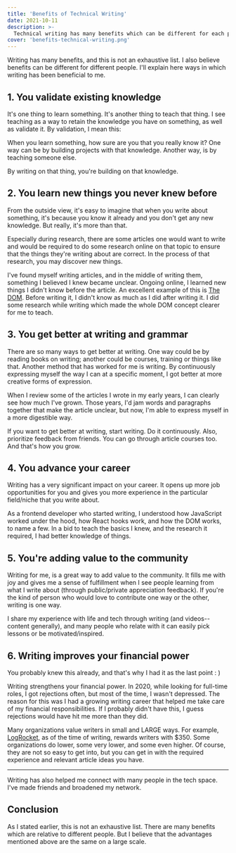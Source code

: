 ```yaml
---
title: 'Benefits of Technical Writing'
date: 2021-10-11
description: >-
  Technical writing has many benefits which can be different for each person. Here, I share how I've benefitted from my writing career.
cover: 'benefits-technical-writing.png'
---
```


Writing has many benefits, and this is not an exhaustive list. I also believe benefits can be different for different people. I'll explain here ways in which writing has been beneficial to me.

## 1. You validate existing knowledge

It's one thing to learn something. It's another thing to teach that thing. I see teaching as a way to retain the knowledge you have on something, as well as validate it. By validation, I mean this:

When you learn something, how sure are you that you really know it? One way can be by building projects with that knowledge. Another way, is by teaching someone else.

By writing on that thing, you're building on that knowledge.

## 2. You learn new things you never knew before

From the outside view, it's easy to imagine that when you write about something, it's because you know it already and you don't get any new knowledge. But really, it's more than that.

Especially during research, there are some articles one would want to write and would be required to do some research online on that topic to ensure that the things they're writing about are correct. In the process of that research, you may discover new things.

I've found myself writing articles, and in the middle of writing them, something I believed I knew became unclear. Ongoing online, I learned new things I didn't know before the article. An excellent example of this is [The DOM](https://dillionmegida.com/p/the-dom/). Before writing it, I didn't know as much as I did after writing it. I did some research while writing which made the whole DOM concept clearer for me to teach.

## 3. You get better at writing and grammar

There are so many ways to get better at writing. One way could be by reading books on writing; another could be courses, training or things like that. Another method that has worked for me is writing. By continuously expressing myself the way I can at a specific moment, I got better at more creative forms of expression.

When I review some of the articles I wrote in my early years, I can clearly see how much I've grown. Those years, I'd jam words and paragraphs together that make the article unclear, but now, I'm able to express myself in a more digestible way.

If you want to get better at writing, start writing. Do it continuously. Also, prioritize feedback from friends. You can go through article courses too. And that's how you grow.

## 4. You advance your career

Writing has a very significant impact on your career. It opens up more job opportunities for you and gives you more experience in the particular field/niche that you write about.

As a frontend developer who started writing, I understood how JavaScript worked under the hood, how React hooks work, and how the DOM works, to name a few. In a bid to teach the basics I knew, and the research it required, I had better knowledge of things.

## 5. You're adding value to the community

Writing for me, is a great way to add value to the community. It fills me with joy and gives me a sense of fulfillment when I see people learning from what I write about (through public/private appreciation feedback). If you're the kind of person who would love to contribute one way or the other, writing is one way.

I share my experience with life and tech through writing (and videos--content generally), and many people who relate with it can easily pick lessons or be motivated/inspired.

## 6. Writing improves your financial power

You probably knew this already, and that's why I had it as the last point : )

Writing strengthens your financial power. In 2020, while looking for full-time roles, I got rejections often, but most of the time, I wasn't depressed. The reason for this was I had a growing writing career that helped me take care of my financial responsibilities. If I probably didn't have this, I guess rejections would have hit me more than they did.

Many organizations value writers in small and LARGE ways. For example, [LogRocket](https://blog.logrocket.com/author/dillion-megida/), as of the time of writing, rewards writers with $350. Some organizations do lower, some very lower, and some even higher. Of course, they are not so easy to get into, but you can get in with the required experience and relevant article ideas you have.

---

Writing has also helped me connect with many people in the tech space. I've made friends and broadened my network.

## Conclusion

As I stated earlier, this is not an exhaustive list. There are many benefits which are relative to different people. But I believe that the advantages mentioned above are the same on a large scale.
